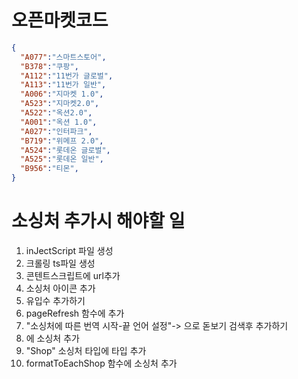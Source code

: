 # 오픈마켓코드
```json
{
  "A077":"스마트스토어",
  "B378":"쿠팡",
  "A112":"11번가 글로벌",
  "A113":"11번가 일반",
  "A006":"지마켓 1.0",
  "A523":"지마켓2.0",
  "A522":"옥션2.0",
  "A001":"옥션 1.0",
  "A027":"인터파크",
  "B719":"위메프 2.0",
  "A524":"롯데온 글로벌",
  "A525":"롯데온 일반",
  "B956":"티몬",
}
```

# 소싱처 추가시 해야할 일
1. inJectScript 파일 생성
2. 크롤링 ts파일 생성
3. 콘텐트스크립트에 url추가
4. 소싱처 아이콘 추가
5. 유입수 추가하기
6. pageRefresh 함수에 추가
7. "소싱처에 따른 번역 시작-끝 언어 설정"-> 으로 돋보기 검색후 추가하기
8. <SearchFilterModal/>에 소싱처 추가
9. "Shop" 소싱처 타입에 타입 추가
10. formatToEachShop 함수에 소싱처 추가